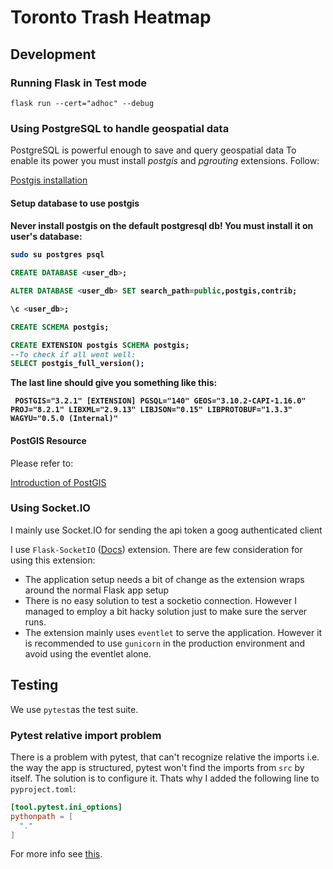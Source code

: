 <h1>Toronto Trash Heatmap</h1>

<h2>Development</h2>
<h3>Running Flask in Test mode</h3>
<code>flask run --cert="adhoc" --debug</code>
<h3>Using PostgreSQL to handle geospatial data</h3>
PostgreSQL is powerful enough to save and query geospatial data
To enable its power you must install <i>postgis</i> and <i>pgrouting</i> extensions. Follow: 

[Postgis installation](https://trac.osgeo.org/postgis/wiki/UsersWikiPostGIS3UbuntuPGSQLApt)

<h4>Setup database to use postgis<h4>
<b>Never install postgis on the default postgresql db!</b>
You must install it on user's database:

```bash
sudo su postgres psql
```

```sql
CREATE DATABASE <user_db>;

ALTER DATABASE <user_db> SET search_path=public,postgis,contrib;

\c <user_db>;

CREATE SCHEMA postgis;

CREATE EXTENSION postgis SCHEMA postgis;
--To check if all went well:
SELECT postgis_full_version();
```
The last line should give you something like this:
```
 POSTGIS="3.2.1" [EXTENSION] PGSQL="140" GEOS="3.10.2-CAPI-1.16.0" PROJ="8.2.1" LIBXML="2.9.13" LIBJSON="0.15" LIBPROTOBUF="1.3.3" WAGYU="0.5.0 (Internal)"
 ```

 <h4>PostGIS Resource</h4>
 Please refer to:

[Introduction of PostGIS](https://postgis.net/workshops/postgis-intro/index.html)

<h3>Using Socket.IO</h3>

I mainly use Socket.IO for sending the api token a goog authenticated client

I use ``Flask-SocketIO`` ([Docs](https://flask-socketio.readthedocs.io/en/latest/index.html)) extension. There are few consideration for using this extension:

- The application setup needs a bit of change as the extension wraps around the normal Flask app setup
- There is no easy solution to test a socketio connection. However I managed to employ a bit hacky solution just to make sure the server runs.
- The extension mainly uses ``eventlet`` to serve the application. However it is recommended to use ``gunicorn`` in the production environment and avoid using the eventlet alone.

<h2>Testing</h2>

We use ``pytest``as the test suite.

<h3>Pytest relative import problem</h3>

There is a problem with pytest, that can't recognize relative the imports i.e. the way the app is structured,
pytest won't find the imports from ``src`` by itself. The solution is to configure it. Thats why I added the following
line to ``pyproject.toml``:

```toml
[tool.pytest.ini_options]
pythonpath = [
  "."
]
```

For more info see [this](https://stackoverflow.com/a/50610630).